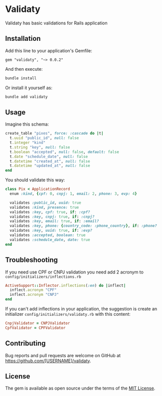 # Validaty

Validaty has basic validations for Rails application

## Installation

Add this line to your application's Gemfile:

```ru
gem "validaty", "~> 0.0.2"
```

And then execute:

```bash
bundle install
```

Or install it yourself as:

```bash
bundle add validaty
```

## Usage

Imagine this schema:

```rb
create_table "pixes", force: :cascade do |t|
  t.uuid "public_id", null: false
  t.integer "kind"
  t.string "key", null: false
  t.boolean "accepted", null: false, default: false
  t.date "schedule_date", null: false
  t.datetime "created_at", null: false
  t.datetime "updated_at", null: false
end
```

You should validate this way:

```rb
class Pix < ApplicationRecord
  enum :kind, {cpf: 0, cnpj: 1, email: 2, phone: 3, evp: 4}

  validates :public_id, uuid: true
  validates :kind, presence: true
  validates :key, cpf: true, if: :cpf?
  validates :key, cnpj: true, if: :cnpj?
  validates :key, email: true, if: :email?
  validates :key, phone: {country_code: :phone_country}, if: :phone?
  validates :key, uuid: true, if: :evp?
  validates :accepted, boolean: true
  validates :schedule_date, date: true
end
```

## Troubleshooting

If you need use CPF or CNPJ validation you need add 2 acronym to `config/initializers/inflections.rb`

```rb
ActiveSupport::Inflector.inflections(:en) do |inflect|
  inflect.acronym "CPF"
  inflect.acronym "CNPJ"
end
```

If you can't add inflections in your application, the suggestion is create an initializer `config/initializers/validaty.rb` with this content:

```rb
CnpjValidator = CNPJValidator
CpfValidator = CPFValidator
```

## Contributing

Bug reports and pull requests are welcome on GitHub at https://github.com/[USERNAME]/validaty.

## License

The gem is available as open source under the terms of the [MIT License](https://opensource.org/licenses/MIT).
